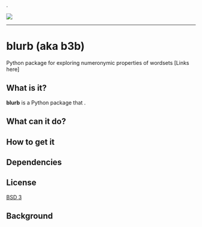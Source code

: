 .

<div align="left">
  <img src=https://user-images.githubusercontent.com/84434778/170909913-5bb35b43-2e97-4805-b13f-5610340b1b0e.png><br>
  

  

</div>

-----------------
# blurb (aka b3b)
Python package for exploring numeronymic properties of wordsets
[Links here]

## What is it?

**blurb** is a Python package that .

## What can it do?


## How to get it


## Dependencies


## License
[BSD 3](LICENSE)


## Background



